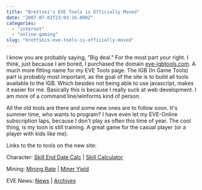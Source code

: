 ```yaml
---
title: "Brettski's EVE Tools is Officially Moved"
date: "2007-07-02T23:03:16.000Z"
categories: 
  - "internet"
  - "online-gaming"
slug: "brettskis-eve-tools-is-officially-moved"
---
```


I know you are probably saying, "Big deal." For the most part your right. I think, just because I am bored, I purchased the domain [eve-igbtools.com](http://eve-igbtools.com "EVE In Game Browser Tools"). A much more fitting name for my EVE Tools page. The IGB (In Game Tools) part is probably most important, as the goal of the site is to build all tools available to the IGB. Which besides not being able to use javascript, makes it easier for me. Basically this is because I really suck at web development. I am more of a command line/winforms kind of person.

All the old tools are there and some new ones are to follow soon. It's summer time, who wants to program? I have even let my EVE-Online subscription laps, because I don't play as often this time of year. The cool thing, is my toon is still training. A great game for the casual player (or a player with kids like me).

Links to the to tools on the new site:

Character: [Skill End Date Calc](http://eve-igbtools.com/Tools/skilldatecalc.aspx) | [Skill Calculator](http://eve-igbtools.com/Tools/skillCalc.aspx)

Mining: [Mining Rate](http://eve-igbtools.com/Tools/miningrate.aspx) | [Miner Yield](http://eve-igbtools.com/Tools/mineryieldcalc.aspx)

EVE News: [News](http://eve-igbtools.com/news/evenews2.aspx) | [Archives](http://eve-igbtools.com/news/NewsArchives.aspx)
